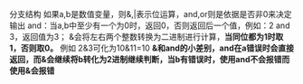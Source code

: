 分支结构
如果a,b是数值变量，则&,|表示位运算，and,or则是依据是否非0来决定输出
and：当a,b中至少有一个为0时，返回0，否则返回后一个值，例如：2 and 3，返回值为3；
&会将左右两个整数转换为二进制进行计算，**当同位都为1时取1，否则取0。** 
例如 2&3可化为10&11=10
**&和and的小差别，and在a错误时会直接返回，而&会继续将b转化为2进制继续判断，当b有错误时，使用and不会报错而使用&会报错**